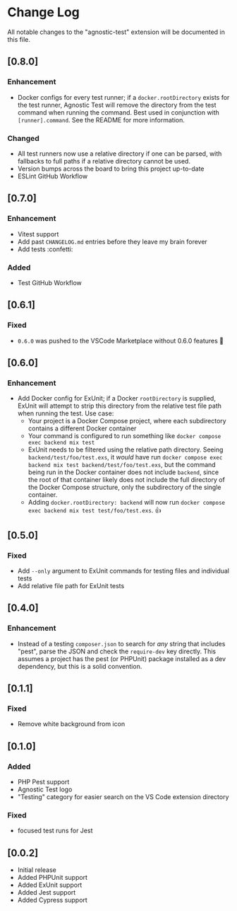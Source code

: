 # Change Log

All notable changes to the "agnostic-test" extension will be documented in this file.

## [0.8.0]
### Enhancement

- Docker configs for every test runner; if a `docker.rootDirectory` exists for the test runner, Agnostic Test will remove the directory from the test command when running the command. Best used in conjunction with `[runner].command`. See the README for more information.

### Changed

- All test runners now use a relative directory if one can be parsed, with fallbacks to full paths if a relative directory cannot be used.
- Version bumps across the board to bring this project up-to-date
- ESLint GitHub Workflow


## [0.7.0]
### Enhancement

- Vitest support
- Add past `CHANGELOG.md` entries before they leave my brain forever
- Add tests :confetti:

### Added

- Test GitHub Workflow

## [0.6.1]
### Fixed

- `0.6.0` was pushed to the VSCode Marketplace without 0.6.0 features :facepalm:

## [0.6.0]
### Enhancement

- Add Docker config for ExUnit; if a Docker `rootDirectory` is supplied, ExUnit will attempt to strip this directory from the relative test file path when running the test. Use case:
    - Your project is a Docker Compose project, where each subdirectory contains a different Docker container
    - Your command is configured to run something like `docker compose exec backend mix test`
    - ExUnit needs to be filtered using the relative path directory. Seeing `backend/test/foo/test.exs`, it _would_ have run `docker compose exec backend mix test backend/test/foo/test.exs`, but the command being run in the Docker container does not include `backend`, since the root of that container likely does not include the full directory of the Docker Compose structure, only the subdirectory of the single container.
    - Adding `docker.rootDirectory: backend` will now run `docker compose exec backend mix test test/foo/test.exs`. :thumbsup:

## [0.5.0]
### Fixed

- Add `--only` argument to ExUnit commands for testing files and individual tests
- Add relative file path for ExUnit tests

## [0.4.0]
### Enhancement

- Instead of a testing `composer.json` to search for _any_ string that includes "pest", parse the JSON and check the `require-dev` key directly. This assumes a project has the pest (or PHPUnit) package installed as a dev dependency, but this is a solid convention.

## [0.1.1]
### Fixed

- Remove white background from icon

## [0.1.0]
### Added

- PHP Pest support
- Agnostic Test logo
- "Testing" category for easier search on the VS Code extension directory

### Fixed

- focused test runs for Jest

## [0.0.2]

- Initial release
- Added PHPUnit support
- Added ExUnit support
- Added Jest support
- Added Cypress support
